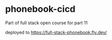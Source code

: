 # phonebook-cicd

Part of full stack open course for part 11

deployed to https://full-stack-phonebook.fly.dev/